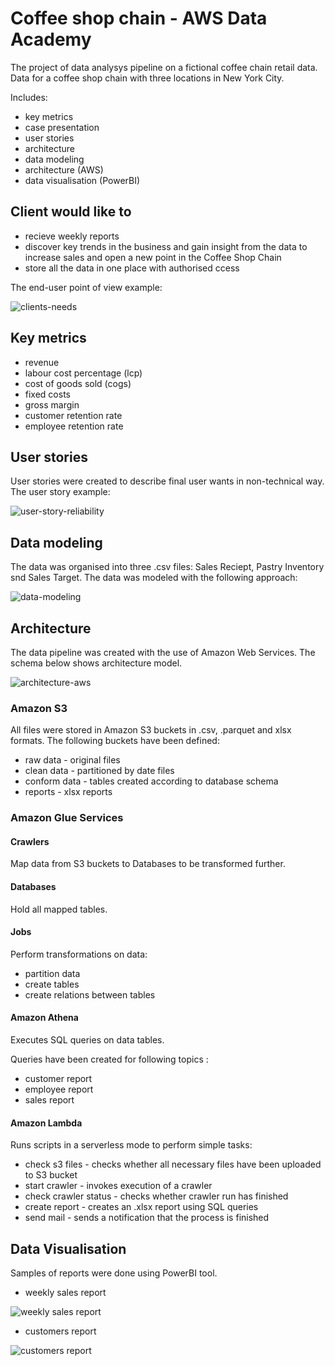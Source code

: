 # Coffee shop chain - AWS Data Academy
 
The project of data analysys pipeline on a fictional coffee chain retail data. 
Data for a coffee shop chain with three locations in New York City. 
 
 Includes:
- key metrics
- case presentation
- user stories
- architecture 
- data modeling
- architecture (AWS)
- data visualisation (PowerBI)


## Client would like to 

- recieve weekly reports
- discover key trends in the business and gain insight from the data to increase sales and open a new point in the Coffee Shop Chain
- store all the data in one place with authorised ccess 


The end-user point of view example:

![clients-needs](https://user-images.githubusercontent.com/38794956/210568335-f99e4e1e-60d4-44cc-8da5-d8413f557b4e.png)


## Key metrics

- revenue
- labour cost percentage (lcp)
- cost of goods sold (cogs)
- fixed costs
- gross margin
- customer retention rate
- employee retention rate


## User stories 

User stories were created to describe final user wants in non-technical way.
The user story example: 

![user-story-reliability](https://user-images.githubusercontent.com/38794956/210566767-5f0a45b8-7dd6-483c-a050-09dbdbe0b48c.png)


## Data modeling

The data was organised into three .csv files: Sales Reciept, Pastry Inventory snd Sales Target. 
The data was modeled with the following approach: 

![data-modeling](https://user-images.githubusercontent.com/38794956/210567402-a289ed09-3a45-4872-95cf-21c052147726.png)



## Architecture

The data pipeline was created with the use of Amazon Web Services. 
The schema below shows architecture model. 

![architecture-aws](https://user-images.githubusercontent.com/38794956/210565719-b56dd1cb-a979-4898-853f-d42b7a3e181a.png)


### Amazon S3
All files were stored in Amazon S3 buckets in .csv, .parquet and xlsx formats. 
The following buckets have been defined:
- raw data - original files
- clean data - partitioned by date files 
- conform data - tables created according to database schema 
- reports - xlsx reports

### Amazon Glue Services 
#### Crawlers
Map data from S3 buckets to Databases to be transformed further.

#### Databases
Hold all mapped tables.

#### Jobs
Perform transformations on data:
- partition data
- create tables
- create relations between tables

#### Amazon Athena
Executes SQL queries on data tables.

Queries have been created for following topics :
- customer report
- employee report
- sales report

#### Amazon Lambda
Runs scripts in a serverless mode to perform simple tasks:
- check s3 files - checks whether all necessary files have been uploaded to S3 bucket
- start crawler - invokes execution of a crawler
- check crawler status - checks whether crawler run has finished
- create report - creates an .xlsx report using SQL queries
- send mail - sends a notification that the process is finished

## Data Visualisation 
Samples of reports were done using PowerBI tool. 

- weekly sales report 

![weekly sales report](https://user-images.githubusercontent.com/38794956/210564376-2083513d-8c49-453f-b59f-542659497c00.png)



- customers report

![customers report](https://user-images.githubusercontent.com/38794956/210564644-ef7c9b9d-c2d8-4794-b7e1-61c52b235e5e.png)


